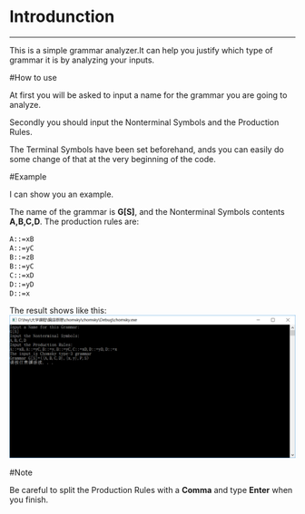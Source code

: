 # Introdunction

---
This is a simple grammar analyzer.It can help you justify which type of grammar it is by analyzing your inputs.

#How to use

At first you will be asked to input a name for the grammar you are going to analyze.

Secondly you should input the Nonterminal Symbols and the Production Rules.

The Terminal Symbols have been set beforehand, ands you can easily do some change of that at the very beginning of the code.

#Example

I can show you an example.

The name of the grammar is **G[S]**, and the Nonterminal Symbols contents **A,B,C,D**. The production rules are:

```
A::=xB
A::=yC
B::=zB
B::=yC
C::=xD
D::=yD
D::=x
```

The result shows like this:
![image](https://github.com/hsywhu/compilers/blob/master/grammar%20analyzer/screenshot.png)

#Note

Be careful to split the Production Rules with a **Comma** and type **Enter** when you finish.

